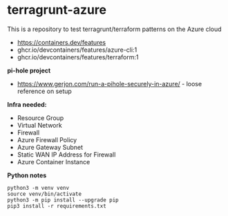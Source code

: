 # terragrunt-azure

This is a repository to test terragrunt/terraform patterns on the Azure cloud

* https://containers.dev/features 
* ghcr.io/devcontainers/features/azure-cli:1	
* ghcr.io/devcontainers/features/terraform:1	

**pi-hole project**
* <https://www.gerjon.com/run-a-pihole-securely-in-azure/> - loose reference on setup

**Infra needed:**
* Resource Group
* Virtual Network
* Firewall
* Azure Firewall Policy
* Azure Gateway Subnet
* Static WAN IP Address for Firewall
* Azure Container Instance


**Python notes**
```
python3 -m venv venv
source venv/bin/activate
python3 -m pip install --upgrade pip
pip3 install -r requirements.txt
```
